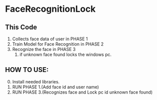 # FaceRecognitionLock

## This Code 
1. Collects face data of user in PHASE 1
2. Train Model for Face Recognition in PHASE 2
3. Recognize the face in PHASE 3
	1. if unknown face found locks the windows pc.

## HOW TO USE:
 0. Install needed libraries.
 1. RUN PHASE 1.(Add face id and user name)
 2. RUN PHASE 3.(Recognizes face and Lock pc id unknown face found)
